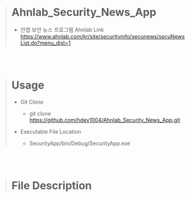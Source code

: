 > # Ahnlab_Security_News_App
> 
> - 안랩 보안 뉴스 프로그램
> Ahnlab Link
>    https://www.ahnlab.com/kr/site/securityinfo/secunews/secuNewsList.do?menu_dist=1

<br/><br/>
> # Usage
> - Git Clone
>   - git clone https://github.com/hdev1004/Ahnlab_Security_News_App.git
> 
> - Executable File Location
>   - SecurityApp/bin/Debug/SecurityApp.exe


<br/><br/>
> # File Description
> 
  

